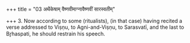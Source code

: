 +++
title = "03 अथैकेषाम् वैष्णवीमाग्नावैष्णवीं सारस्वतीम्"

+++
3. Now according to some (ritualists), (in that case) having recited a verse addressed to Viṣṇu, to Agni-and-Viṣṇu, to Sarasvatī, and the last to Br̥haspati, he should restrain his speech.
